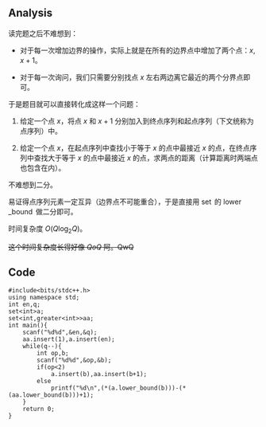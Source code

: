 ## $\text{Analysis}$

读完题之后不难想到：

- 对于每一次增加边界的操作，实际上就是在所有的边界点中增加了两个点：$x,x+1$。

- 对于每一次询问，我们只需要分别找点 $x$ 左右两边离它最近的两个分界点即可。

于是题目就可以直接转化成这样一个问题：


1. 给定一个点 $x$，将点 $x$ 和 $x+1$ 分别加入到终点序列和起点序列（下文统称为点序列）中。

2. 给定一个点 $x$，在起点序列中查找小于等于 $x$ 的点中最接近 $x$ 的点，在终点序列中查找大于等于 $x$ 的点中最接近 $x$ 的点，求两点的距离（计算距离时两端点也包含在内）。

不难想到二分。

易证得点序列元素一定互异（边界点不可能重合），于是直接用 $\operatorname{set}$ 的 $\operatorname{lower}\_\operatorname{bound}$ 做二分即可。

时间复杂度 $O(Q\log_2Q)$。

~~这个时间复杂度长得好像 $QoQ$ 阿。QwQ~~

## $\text{Code}$

```
#include<bits/stdc++.h>
using namespace std;
int en,q;
set<int>a;
set<int,greater<int>>aa;
int main(){
    scanf("%d%d",&en,&q);
    aa.insert(1),a.insert(en);
    while(q--){
        int op,b;
        scanf("%d%d",&op,&b);
        if(op<2)
            a.insert(b),aa.insert(b+1);
        else
            printf("%d\n",(*(a.lower_bound(b)))-(*(aa.lower_bound(b)))+1);
    }
    return 0;
}
```
